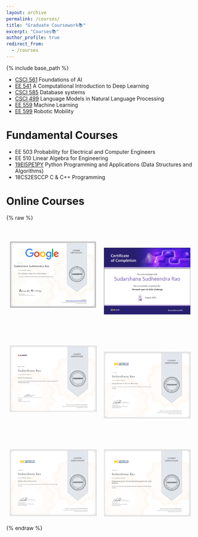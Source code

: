 ```yaml
---
layout: archive
permalink: /courses/
title: "Graduate Coursework📚"
excerpt: "Courses📚"
author_profile: true
redirect_from: 
  - /courses
---
```

{% include base_path %}
<!-- Graduate Coursework:  -->

* [CSCI 561](https://github.com/SudarshanaSRao/CSCI561-AI_USC) Foundations of AI
* [EE 541](https://github.com/SudarshanaSRao/EE541-Deep_Learning-USC)   A Computational Introduction to Deep Learning
* [CSCI 585](https://github.com/SudarshanaSRao/USC_CSCI-585_Database-Systems) Database systems
* [CSCI 499](https://github.com/SudarshanaSRao/CSCI-499_LMs-in-NLP_USC) Language Models in Natural Language Processing
* [EE 559](https://github.com/SudarshanaSRao/EE559-Machine_Learning-USC)   Machine Learning
* [EE 599](https://github.com/SudarshanaSRao/USC_EE-599_Robotics)   Robotic Mobility

Fundamental Courses
==================
* EE 503  Probability for Electrical and Computer Engineers
* EE 510  Linear Algebra for Engineering
* [19EI5PE1PY](https://github.com/SudarshanaSRao/Python-and-its-applications-in-ML) Python Programming and Applications (Data Structures and Algorithms)
* 18CS2ESCCP C & C++ Programming

Online Courses
==================
{% raw %}
<style>
  @keyframes fadeIn {
    from {
      opacity: 0;
    }
    to {
      opacity: 1;
    }
  }
  .fade-in-text {
    opacity: 0; /* Start with opacity 0 */
    font-weight: normal;
    color: orange;
    transition: opacity 1.5s ease-out; /* Use transition for fade-in effect */
  }
  .fade-in-text.show {
    opacity: 1; /* Fade to opacity 1 when in view */
  }
  .course-container {
    display: flex;
    flex-wrap: wrap;
    gap: 20px; /* Adjust as needed for spacing between items */
    justify-content: center; /* Center align all items */
  }
  .course {
    flex: 0 1 calc(50% - 20px); /* Ensure two items per row with spacing */
    box-sizing: border-box; /* Include padding and border in the element's total width and height */
    margin-bottom: 20px; /* Adjust spacing between rows */
    text-align: center; /* Center align text */
    position: relative; /* Needed for overlay effect */
    overflow: hidden; /* Hide the overflow */
  }
  .course img {
    width: 100%; /* Ensure the image fits the container */
    height: auto; /* Maintain aspect ratio */
    transition: transform 0.5s ease-out; /* Smooth transition for zoom effect */
    cursor: zoom-in; /* Change cursor to magnifying glass */
  }
  .course:hover img {
    transform: scale(1.1); /* Slightly zoom in on hover */
  }
  .course .fade-in-text {
    margin-top: 10px; /* Space between text and image */
  }
</style>
<div class="course-container">
  <div class="course">
    <p class="text fade-in-text"><i>➤ Data Analytics</i></p>
    <img src="/images/Google Data Analytics.jpg">
  </div>
  <div class="course">
    <p class="text fade-in-text"><i>➤ Microsoft Azure Machine Learning</i></p>
    <img src="/images/gluck.png">
  </div>
  <div class="course">
    <p class="text fade-in-text"><i>➤ Data Visualization</i></p>
    <img src="/images/uiuc_cou.png">
  </div>
  <div class="course">
    <p class="text fade-in-text"><i>➤ Using Python to Access Web Data</i></p>
    <img src="/images/umich_2.png">
  </div>
  <div class="course">
    <p class="text fade-in-text"><i>➤ Python Data Structures</i></p>
    <img src="/images/umich_3.png">
  </div>
  <div class="course">
    <p class="text fade-in-text"><i>➤ Getting Started with Python</i></p>
    <img src="/images/umich_1.png">
  </div>
</div>
<script>
  document.addEventListener("DOMContentLoaded", function() {
    const textElements = document.querySelectorAll('.fade-in-text');
    const observer = new IntersectionObserver(entries => {
      entries.forEach(entry => {
        if (entry.isIntersecting) {
          entry.target.classList.add('show');
        } else {
          entry.target.classList.remove('show');
        }
      });
    });
    textElements.forEach(element => {
      observer.observe(element);
    });
  });
</script>
{% endraw %}
